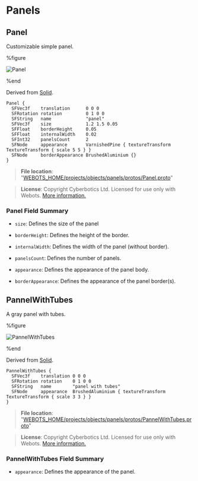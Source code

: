 # Panels

## Panel

Customizable simple panel.

%figure

![Panel](images/objects/panels/Panel/model.png)

%end

Derived from [Solid](../reference/solid.md).

```
Panel {
  SFVec3f    translation      0 0 0
  SFRotation rotation         0 1 0 0
  SFString   name             "panel"
  SFVec3f    size             1.2 1.5 0.05
  SFFloat    borderHeight     0.05
  SFFloat    internalWidth    0.02
  SFInt32    panelsCount      2
  SFNode     appearance       VarnishedPine { textureTransform TextureTransform { scale 5 5 } }
  SFNode     borderAppearance BrushedAluminium {}
}
```

> **File location**: "[WEBOTS\_HOME/projects/objects/panels/protos/Panel.proto](https://github.com/omichel/webots/tree/master/projects/objects/panels/protos/Panel.proto)"

> **License**: Copyright Cyberbotics Ltd. Licensed for use only with Webots.
[More information.](https://cyberbotics.com/webots_assets_license)

### Panel Field Summary

- `size`: Defines the size of the panel

- `borderHeight`: Defines the height of the border.

- `internalWidth`: Defines the width of the panel (without border).

- `panelsCount`: Defines the number of panels.

- `appearance`: Defines the appearance of the panel body.

- `borderAppearance`: Defines the appearance of the panel border(s).

## PannelWithTubes

A gray panel with tubes.

%figure

![PannelWithTubes](images/objects/panels/PannelWithTubes/model.png)

%end

Derived from [Solid](../reference/solid.md).

```
PannelWithTubes {
  SFVec3f    translation 0 0 0
  SFRotation rotation    0 1 0 0
  SFString   name        "panel with tubes"
  SFNode     appearance  BrushedAluminium { textureTransform TextureTransform { scale 3 3 } }
}
```

> **File location**: "[WEBOTS\_HOME/projects/objects/panels/protos/PannelWithTubes.proto](https://github.com/omichel/webots/tree/master/projects/objects/panels/protos/PannelWithTubes.proto)"

> **License**: Copyright Cyberbotics Ltd. Licensed for use only with Webots.
[More information.](https://cyberbotics.com/webots_assets_license)

### PannelWithTubes Field Summary

- `appearance`: Defines the appearance of the panel.

